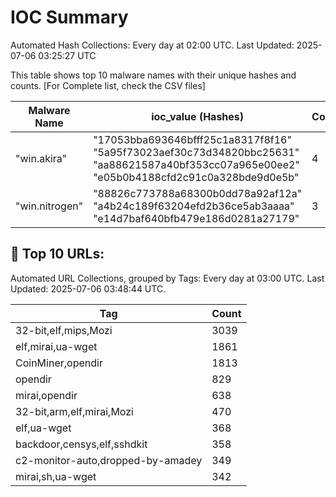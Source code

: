 # IOC Summary

Automated Hash Collections: Every day at 02:00 UTC. Last Updated: 2025-07-06 03:25:27 UTC

This table shows top 10 malware names with their unique hashes and counts. [For Complete list, check the CSV files]

| Malware Name | ioc_value (Hashes) | Count |
|--------------|--------------------|-------|
|  "win.akira" |  "17053bba693646bfff25c1a8317f8f16"<br> "5a95f73023aef30c73d34820bbc25631"<br> "aa88621587a40bf353cc07a965e00ee2"<br> "e05b0b4188cfd2c91c0a328bde9d0e5b" | 4 |
|  "win.nitrogen" |  "88826c773788a68300b0dd78a92af12a"<br> "a4b24c189f63204efd2b36ce5ab3aaaa"<br> "e14d7baf640bfb479e186d0281a27179" | 3 |

<!-- url_summary_start -->
## 🔗 Top 10 URLs:

Automated URL Collections, grouped by Tags: Every day at 03:00 UTC. Last Updated: 2025-07-06 03:48:44 UTC.

| Tag | Count |
|-----|-------|
| 32-bit,elf,mips,Mozi | 3039 |
| elf,mirai,ua-wget | 1861 |
| CoinMiner,opendir | 1813 |
| opendir | 829 |
| mirai,opendir | 638 |
| 32-bit,arm,elf,mirai,Mozi | 470 |
| elf,ua-wget | 368 |
| backdoor,censys,elf,sshdkit | 358 |
| c2-monitor-auto,dropped-by-amadey | 349 |
| mirai,sh,ua-wget | 342 |
<!-- url_summary_end -->
